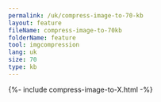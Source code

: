 ```yaml
---
permalink: /uk/compress-image-to-70-kb
layout: feature
fileName: compress-image-to-70kb
folderName: feature
tool: imgcompression
lang: uk
size: 70
type: kb
---
```


{%- include compress-image-to-X.html -%}
